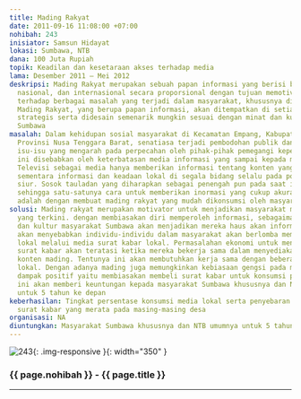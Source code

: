 ```yaml
---
title: Mading Rakyat
date: 2011-09-16 11:08:00 +07:00
nohibah: 243
inisiator: Samsun Hidayat
lokasi: Sumbawa, NTB
dana: 100 Juta Rupiah
topik: Keadilan dan kesetaraan akses terhadap media
lama: Desember 2011 – Mei 2012
deskripsi: Mading Rakyat merupakan sebuah papan informasi yang berisi berita lokal,
  nasional, dan internasional secara proporsional dengan tujuan memotivasi minat baca
  terhadap berbagai masalah yang terjadi dalam masyarakat, khususnya di tingkat lokal.
  Mading Rakyat, yang berupa papan informasi, akan ditempatkan di setiap tempat yang
  strategis serta didesain semenarik mungkin sesuai dengan minat dan kultur masyarakat
  Sumbawa
masalah: Dalam kehidupan sosial masyarakat di Kecamatan Empang, Kabupaten Sumbawa,
  Provinsi Nusa Tenggara Barat, senatiasa terjadi pembodohan publik dan tumbuh suburnya
  isu-isu yang mengarah pada perpecahan oleh pihak-pihak pemegangi kepentingan. Hal
  ini disebabkan oleh keterbatasan media informasi yang sampai kepada masyarakat.
  Televisi sebagai media hanya memberikan informasi tentang konten yang sifatnya nasional
  sementara informasi dan keadaan lokal di segala bidang selalu pada posisi simpang
  siur. Sosok tauladan yang diharapkan sebagai penengah pun pada saat ini telah pudar
  sehingga satu-satunya cara untuk memberikan inormasi yang cukup akurat dan efektif
  adalah dengan membuat mading rakyat yang mudah dikonsumsi oleh masyarakat
solusi: Mading rakyat merupakan motivator untuk menjadikan masyarakat memiliki informasi
  yang terkini. dengan membiasakan diri memperoleh informasi, sebagaimana kebiasaan
  dan kultur masyarakat Sumbawa akan menjadikan mereka haus akan informasi yang nantinya
  akan menyebabkan individu-individu dalam masyarakat akan berlomba memperoleh informasi
  lokal melalui media surat kabar lokal. Permasalahan ekonomi untuk mengkonsumsi media
  surat kabar akan teratasi ketika mereka bekerja sama dalam menyediakan isi atau
  konten mading. Tentunya ini akan membutuhkan kerja sama dengan beberapa surat kabar
  lokal. Dengan adanya mading juga memungkinkan kebiasaan gengsi pada masyarakat membawa
  dampak positif yaitu membiasakan membeli surat kabar untuk konsumsi pribadi. Proyek
  ini akan memberi keuntungan kepada masyarakat Sumbawa khususnya dan NTB umumnya
  untuk 5 tahun ke depan
keberhasilan: Tingkat persentase konsumsi media lokal serta penyebaran media informasi
  surat kabar yang merata pada masing-masing desa
organisasi: NA
diuntungkan: Masyarakat Sumbawa khususnya dan NTB umumnya untuk 5 tahun kedepan
---
```


![243](/static/img/hibahcmb/243.png){: .img-responsive }{: width="350" }

### {{ page.nohibah }} - {{ page.title }}

---
